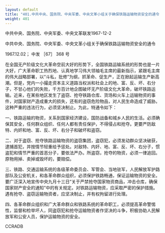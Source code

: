 ```yaml
---
layout: default
title: "401.中共中央、国务院、中央军委、中央文革小组关于确保铁路运输物资安全的通令"
weight: 401
---
```


中共中央、国务院、中央军委、中央文革联发1967-12-2

中共中央、国务院、中央军委、中央文革小组关于确保铁路运输物资安全的通令

1967.12.02； 中发 ［67］ 368 号

在全国无产阶级文化大革命空前大好的形势下，全国铁路运输系统的形势也是一片大好，广大革命职工热烈地、认真地学习伟大领袖毛主席的最新指示，紧跟毛主席的伟大战略部署，以“斗私，批修”为纲，抓革命、促生产，正在掀起运输生产新高潮。但是，党内一小撮走资本主义道路当权派和社会上的地、富、反、坏、右分子，不甘心他们的失败，千方百计地企图破坏无产阶级文化大革命，破坏铁路运输。近来，在某些地区发生了盗窃、抢夺铁路仓库、货场和火车上运输物资的事件，对国家财产造成重大的损失，还有的盗窃危险物品，对人民生命造成了威胁。这种严重的违法行为，必须坚决制止。为此，特通令如下：

一、铁路运输的物资，关系到国家经济建设，国防战备和城乡人民的生活。必须确保其安全，任何群众组织、任何人都有责任保护，不得侵占和抢夺。更要严防敌特、内奸和地、富、反、坏、右分子和破坏和盗窃。

二、对于盗窃、抢夺铁路运输物资的盗窃集团，盗窃犯，必须发动群众坚决破获，逮捕首犯，并按情节轻重给予惩处。对敌特、内奸、地、富、反、坏、右分子，惯盗犯和情节严重的首恶分子，要依法严办。所盗窃，抢夺的物资，必须一律追回。原物用掉、卖掉或毁坏的，要赔偿。

三、铁路、交通运输系统的各级革命委员会、军管会、当地驻军，人民解放军护路部队及公安机关，和各革命群众组织，必须保护铁路畅通，保证运输物资的安全。要广泛深入地宣传中央九月十三日“关于严禁抢夺国家物资商品，冲击仓库，确保国家财产安全的通知”中的有关规定。对铁路运输物资，应采取严密的保护措施。遇有抢夺、盗窃运输物资者，应坚决制止，并有权拘留进行处理。

四、各革命群众组织和广大革命群众和铁路系统的革命职工，必须提高革命警惕性，监督和检举坏人，同盗窃犯和抢夺运输物资者作坚决的斗争，积极协助人民解放军和公安人员，保护运输物资的安全。

CCRADB

